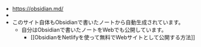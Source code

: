 - https://obsidian.md/
- 
- このサイト自体もObsidianで書いたノートから自動生成されています。
	- 自分はObsidianで書いたノートをWebでも公開しています。
		- [[ObsidianをNetlifyを使って無料でWebサイトとして公開する方法]]